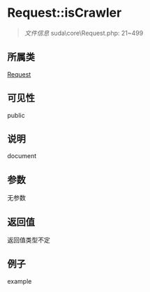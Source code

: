 # Request::isCrawler

> *文件信息* suda\core\Request.php: 21~499
## 所属类 

[Request](../Request.md)

## 可见性

  public  
## 说明

document

## 参数

无参数

## 返回值
返回值类型不定

## 例子

example